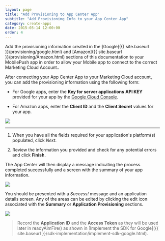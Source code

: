 ```yaml
---
layout: page
title: "Add Provisioning to App Center App"
subtitle: "Add Provisioning Info to your App Center App"
category: create-apps
date: 2015-05-14 12:00:00
order: 4
---
```

Add the provisioning information created in the [Google]({{ site.baseurl }}/provisioning/google.html) and [Amazon]({{ site.baseurl }}/provisioning/Amazon.html) sections of this documentation to your MobilePush app in order to allow your Mobile app to connect to the correct Marketing Cloud Account..

After connecting your App Center App to your Marketing Cloud account, you can add the provisioning information using the following form:

* For Google apps, enter the **Key for server applications** **API KEY** provided for your app by the <a href="https://console.developers.google.com/" target="_blank">Google Cloud Console</a>.

* For Amazon apps, enter the **Client ID** and the **Client Secret** values for your app.

<img class="img-responsive" src="{{ site.baseurl }}/assets/CreateNewMobilePushAppsClients.png" />

___
1.  When you have all the fields required for your application's platform(s) populated, click *Next*.

1.  Review the information you provided and check for any potential errors and click **Finish**.<br/>

The App Center will then display a message indicating the process completed successfully and a screen with the summary of your app information.

<img class="img-responsive" src="{{ site.baseurl }}/assets/Summary.png" /><br/>

You should be presented with a _Success!_ message and an application details screen.  Any of the areas can be edited by clicking the edit icon associated with the **Summary** or **Application Provisioning** sections.<br/>

<img class="img-responsive" src="{{ site.baseurl }}/assets/exampleAppSuccess.png" /><br/>

> Record the **Application ID** and the **Access Token** as they will be used later in readyAimFire() as shown in [Implement the SDK for Google]({{ site.baseurl }}/sdk-implementation/implement-sdk-google.html).

